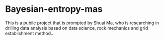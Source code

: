 # Bayesian-entropy-mas
This is a pubilc project that is prompted by Shuai Ma, who is researching in drilling data analysis based on data science, rock mechanics and grid establishment method..
